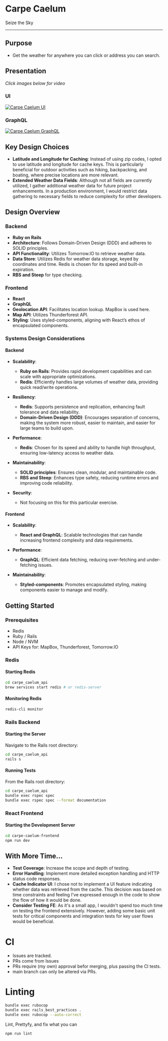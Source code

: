 # Carpe Caelum

Seize the Sky

---

## Purpose

- Get the weather for anywhere you can click or address you can search.

## Presentation

_Click images below for video_

### UI

[![Carpe Caelum UI](https://img.youtube.com/vi/83ozblglHic/0.jpg)](https://youtu.be/83ozblglHic)

### GraphQL

[![Carpe Caelum GraphQL](https://img.youtube.com/vi/MsEosOgBj_0/0.jpg)](https://youtu.be/MsEosOgBj_0)

## Key Design Choices

- **Latitude and Longitude for Caching**: Instead of using zip codes, I opted to use latitude and longitude for cache keys. This is particularly beneficial for outdoor activities such as hiking, backpacking, and boating, where precise locations are more relevant.
- **Extended Weather Data Fields**: Although not all fields are currently utilized, I gather additional weather data for future project enhancements. In a production environment, I would restrict data gathering to necessary fields to reduce complexity for other developers.

## Design Overview

### Backend

- **Ruby on Rails**
- **Architecture**: Follows Domain-Driven Design (DDD) and adheres to SOLID principles.
- **API Functionality**: Utilizes Tomorrow.IO to retrieve weather data.
- **Data Store**: Utilizes Redis for weather data storage, keyed by coordinates and time. Redis is chosen for its speed and built-in expiration.
- **RBS and Steep** for type checking.

### Frontend

- **React**
- **GraphQL**
- **Geolocation API**: Facilitates location lookup. MapBox is used here.
- **Map API**: Utilizes Thunderforest API.
- **Styling**: Uses styled-components, aligning with React’s ethos of encapsulated components.

### Systems Design Considerations

#### Backend

- **Scalability**:
    - **Ruby on Rails**: Provides rapid development capabilities and can scale with appropriate optimizations.
    - **Redis**: Efficiently handles large volumes of weather data, providing quick read/write operations.

- **Resiliency**:
    - **Redis**: Supports persistence and replication, enhancing fault tolerance and data reliability.
    - **Domain-Driven Design (DDD)**: Encourages separation of concerns, making the system more robust, easier to maintain, and easier for large teams to build upon.

- **Performance**:
    - **Redis**: Chosen for its speed and ability to handle high throughput, ensuring low-latency access to weather data.

- **Maintainability**:
    - **SOLID principles**: Ensures clean, modular, and maintainable code.
    - **RBS and Steep**: Enhances type safety, reducing runtime errors and improving code reliability.

- **Security**:
    - Not focusing on this for this particular exercise.

#### Frontend

- **Scalability**:
    - **React and GraphQL**: Scalable technologies that can handle increasing frontend complexity and data requirements.

- **Performance**:
    - **GraphQL**: Efficient data fetching, reducing over-fetching and under-fetching issues.

- **Maintainability**:
    - **Styled-components**: Promotes encapsulated styling, making components easier to manage and modify.

## Getting Started

### Prerequisites

- Redis
- Ruby / Rails
- Node / NVM
- API Keys for: MapBox, Thunderforest, Tomorrow.IO

### Redis

#### Starting Redis

```sh
cd carpe_caelum_api
brew services start redis # or redis-server
```

#### Monitoring Redis

```sh
redis-cli monitor
```

### Rails Backend

#### Starting the Server

Navigate to the Rails root directory:

```sh
cd carpe_caelum_api
rails s
```

#### Running Tests

From the Rails root directory:

```sh
cd carpe_caelum_api
bundle exec rspec spec
bundle exec rspec spec --format documentation
```

### React Frontend

#### Starting the Development Server

```sh
cd carpe-caelum-frontend
npm run dev
```

## With More Time...

- **Test Coverage**: Increase the scope and depth of testing.
- **Error Handling**: Implement more detailed exception handling and HTTP status code responses.
- **Cache Indicator UI**: I chose not to implement a UI feature indicating whether data was retrieved from the cache. This decision was based on time constraints and feeling I've expressed enough in the code to show the flow of how it would be done.
- **Consider Testing FE**: As it's a small app, I wouldn't spend too much time on testing the frontend extensively. However, adding some basic unit tests for critical components and integration tests for key user flows would be beneficial.

# CI

- Issues are tracked.
- PRs come from Issues
- PRs require (my own) approval befor merging, plus passing the CI tests.
- main branch can only be altered via PRs.


# Linting

```sh
bundle exec rubocop
bundle exec rails_best_practices .
bundle exec rubocop --auto-correct
```

Lint, Prettyfy, and fix what you can

```sh
npm run lint
```

